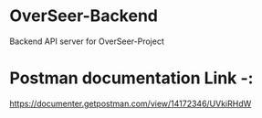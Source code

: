 # OverSeer-Backend
Backend API server for OverSeer-Project


# Postman documentation Link -:  
https://documenter.getpostman.com/view/14172346/UVkiRHdW
